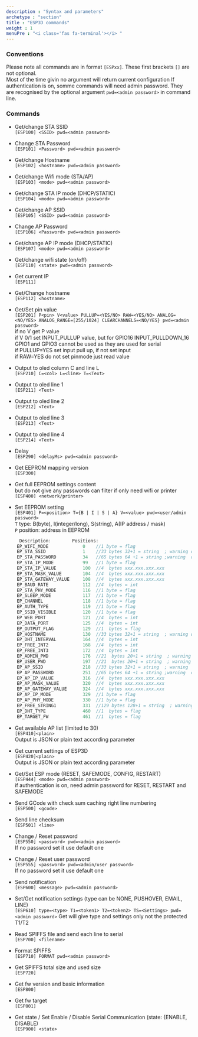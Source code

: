 ```yaml
---
description : "Syntax and parameters"
archetype : "section"
title : "ESP3D commands"
weight : 1
menuPre : "<i class='fas fa-terminal'></i> "
---
```


### Conventions

Please note all commands are in format `[ESPxx]`. These first brackets `[]` are not optional.  
Most of the time givin no argument will return current configuration
If authentication is on, somme commands will need admin password. They are recognised by the optional argument `pwd=<admin password>` in command line.

### Commands

* Get/change STA SSID   
`[ESP100] <SSID> pwd=<admin password>`

* Change STA Password   
`[ESP101] <Password> pwd=<admin password>`

* Get/change Hostname   
`[ESP102] <hostname> pwd=<admin password>`

* Get/change Wifi mode (STA/AP)   
`[ESP103] <mode> pwd=<admin password>`

* Get/change STA IP mode (DHCP/STATIC)   
`[ESP104] <mode> pwd=<admin password>`

* Get/change AP SSID   
`[ESP105] <SSID> pwd=<admin password>`

* Change AP Password   
`[ESP106] <Password> pwd=<admin password>`

* Get/change AP IP mode (DHCP/STATIC)   
`[ESP107] <mode> pwd=<admin password>`

* Get/change wifi state (on/off)   
`[ESP110] <state> pwd=<admin password>`

* Get current IP   
`[ESP111]`

* Get/Change hostname   
`[ESP112] <hostname>`

* Get/Set pin value   
`[ESP201] P<pin> V<value> PULLUP=<YES/NO> RAW=<YES/NO> ANALOG=<NO/YES> ANALOG_RANGE=[255/1024] CLEARCHANNELS=<NO/YES} pwd=<admin password>`  
if no V<value> get P<pin> value  
if V<value> 0/1 set INPUT_PULLUP value, but for GPIO16 INPUT_PULLDOWN_16
GPIO1 and GPIO3 cannot be used as they are used for serial  
if PULLUP=YES set input pull up, if not set input  
if RAW=YES do not set pinmode just read value

* Output to oled column C and line L  
`[ESP210] C=<col> L=<line> T=<Text>`

* Output to oled line 1   
`[ESP211] <Text>`

* Output to oled line 2   
`[ESP212] <Text>`

* Output to oled line 3   
`[ESP213] <Text>`

* Output to oled line 4   
`[ESP214] <Text>`

* Delay   
`[ESP290] <delayMs> pwd=<admin password>`

* Get EEPROM mapping version   
`[ESP300]`

* Get full EEPROM settings content    
but do not give any passwords
can filter if only need wifi or printer
`[ESP400] <network/printer>`

* Set EEPROM setting   
`[ESP401] P=<position> T={B | I | S | A} V=<value> pwd=<user/admin password>`  
`T` type: B(byte), I(integer/long), S(string), A(IP address / mask)  
`P` position: address in EEPROM  

```cpp
     Description:        Positions: 
    EP_WIFI_MODE             0    //1 byte = flag
    EP_STA_SSID              1    //33 bytes 32+1 = string  ; warning does not support multibyte char like chinese
    EP_STA_PASSWORD          34   //65 bytes 64 +1 = string ;warning  does not support multibyte char like chinese
    EP_STA_IP_MODE           99   //1 byte = flag
    EP_STA_IP_VALUE          100  //4  bytes xxx.xxx.xxx.xxx
    EP_STA_MASK_VALUE        104  //4  bytes xxx.xxx.xxx.xxx
    EP_STA_GATEWAY_VALUE     108  //4  bytes xxx.xxx.xxx.xxx
    EP_BAUD_RATE             112  //4  bytes = int
    EP_STA_PHY_MODE          116  //1 byte = flag
    EP_SLEEP_MODE            117  //1 byte = flag
    EP_CHANNEL               118  //1 byte = flag
    EP_AUTH_TYPE             119  //1 byte = flag
    EP_SSID_VISIBLE          120  //1 byte = flag
    EP_WEB_PORT              121  //4  bytes = int
    EP_DATA_PORT             125  //4  bytes = int
    EP_OUTPUT_FLAG           129  //1  bytes = flag
    EP_HOSTNAME              130  //33 bytes 32+1 = string  ; warning does  not support multibyte char like chinese
    EP_DHT_INTERVAL          164  //4  bytes = int
    EP_FREE_INT2             168  //4  bytes = int
    EP_FREE_INT3             172  //4  bytes = int
    EP_ADMIN_PWD             176  //21  bytes 20+1 = string  ; warning does  not support multibyte char like chinese
    EP_USER_PWD              197  //21  bytes 20+1 = string  ; warning does  not support multibyte char like chinese
    EP_AP_SSID               218  //33 bytes 32+1 = string  ; warning  does not support multibyte char like chinese
    EP_AP_PASSWORD           251  //65 bytes 64 +1 = string ;warning  does not support multibyte char like chinese
    EP_AP_IP_VALUE           316  //4  bytes xxx.xxx.xxx.xxx
    EP_AP_MASK_VALUE         320  //4  bytes xxx.xxx.xxx.xxx
    EP_AP_GATEWAY_VALUE      324  //4  bytes xxx.xxx.xxx.xxx
    EP_AP_IP_MODE            329  //1 byte = flag
    EP_AP_PHY_MODE           330  //1 byte = flag
    EP_FREE_STRING1          331  //129 bytes 128+1 = string  ; warning  does not support multibyte char like chinese
    EP_DHT_TYPE              460  //1  bytes = flag
    EP_TARGET_FW             461  //1  bytes = flag
```

* Get available AP list (limited to 30)    
`[ESP410]<plain>`  
Output is JSON or plain text according parameter   

* Get current settings of ESP3D   
`[ESP420]<plain>`  
Output is JSON or plain text according parameter   

* Get/Set ESP mode (RESET, SAFEMODE, CONFIG, RESTART)  
`[ESP444] <mode> pwd=<admin password>`  
if authentication is on, need admin password for RESET, RESTART and SAFEMODE  

* Send GCode with check sum caching right line numbering   
`[ESP500] <gcode>`

* Send line checksum   
`[ESP501] <line>`

* Change / Reset  password   
`[ESP550] <password> pwd=<admin password>`  
If no password set it use default one

* Change / Reset user password   
`[ESP555] <password> pwd=<admin/user password>`  
If no password set it use default one

* Send notification    
`[ESP600] <message> pwd=<admin password>`

* Set/Get notification settings (type can be NONE, PUSHOVER, EMAIL, LINE)   
`[ESP610] type=<type> T1=<token1> T2=<token2> TS=<Settings> pwd=<admin password>`
Get will give type and settings only not the protected T1/T2

* Read SPIFFS file and send each line to serial   
`[ESP700] <filename>`

* Format SPIFFS   
`[ESP710] FORMAT pwd=<admin password>`

* Get SPIFFS total size and used size   
`[ESP720]`

* Get fw version and basic information   
`[ESP800]`

* Get fw target   
`[ESP801]`

* Get state / Set Enable / Disable Serial Communication (state: {ENABLE, DISABLE)   
`[ESP900] <state>`